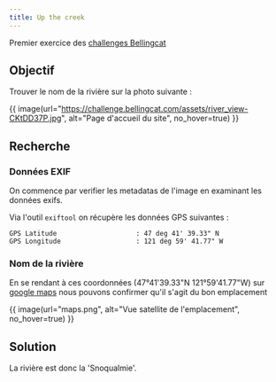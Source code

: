 ```yaml
---
title: Up the creek
---
```


Premier exercice des [challenges Bellingcat](https://challenge.bellingcat.com)

## Objectif
Trouver le nom de la rivière sur la photo suivante :

{{ image(url="https://challenge.bellingcat.com/assets/river_view-CKtDD37P.jpg", alt="Page d'accueil du site", no_hover=true) }}

## Recherche
### Données EXIF
On commence par verifier les metadatas de l'image en examinant les données exifs.

Via l'outil `exiftool` on récupère les données GPS suivantes :

```shell
GPS Latitude                    : 47 deg 41' 39.33" N
GPS Longitude                   : 121 deg 59' 41.77" W
```



### Nom de la rivière
En se rendant à ces coordonnées (47°41'39.33"N 121°59'41.77"W) sur [google maps](https://www.google.com/maps/place/47%C2%B041'39.3%22N+121%C2%B059'41.8%22W/) nous pouvons confirmer qu'il s'agit du bon emplacement 

{{ image(url="maps.png", alt="Vue satellite de l'emplacement", no_hover=true) }}

## Solution

La rivière est donc la 'Snoqualmie'.